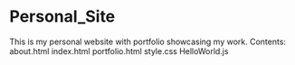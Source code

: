 # Personal_Site
This is my personal website with portfolio showcasing my work.
Contents:
about.html
index.html
portfolio.html
style.css
HelloWorld.js

